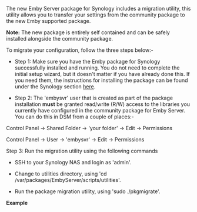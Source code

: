 The new Emby Server package for Synology includes a migration utility, this utility allows you to transfer your settings from the community package to the new Emby supported package.

__Note:__ The new package is entirely self contained and can be safely installed alongside the community package.

To migrate your configuration, follow the three steps below:-

* Step 1: Make sure you have the Emby package for Synology successfully installed and running. You do not need to complete the initial setup wizard, but it doesn't matter if you have already done this. If you need them, the instructions for installing the package can be found under the Synology section [here](https://emby.media/nas-server.html).

* Step 2: The 'embysvr' user that is created as part of the package installation __must__ be granted read/write (R/W) access to the libraries you currently have configured in the community package for Emby Server. You can do this in DSM from a couple of places:-

Control Panel -> Shared Folder -> 'your folder' -> Edit -> Permissions

Control Panel -> User -> 'embysvr' -> Edit -> Permissions

Step 3: Run the migration utility using the following commands

* SSH to your Synology NAS and login as 'admin'.

* Change to utilities directory, using 'cd /var/packages/EmbyServer/scripts/utilities'.

* Run the package migration utility, using 'sudo ./pkgmigrate'.

__Example__
